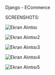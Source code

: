 Django - ECommerce

SCREENSHOTS:

![Ekran Alıntısı](https://github.com/onurcet6734/DjangoECommerce/assets/77331899/0c43a81a-e4de-4ec6-8995-6ae79aa97b22)

![Ekran Alıntısı2](https://github.com/onurcet6734/DjangoECommerce/assets/77331899/e3628072-b363-4fc4-8b02-e77cc7354211)

![Ekran Alıntısı3](https://github.com/onurcet6734/DjangoECommerce/assets/77331899/1d8e91ed-e31c-4f4c-a49a-9aca403e13d9)

![Ekran Alıntısı4](https://github.com/onurcet6734/DjangoECommerce/assets/77331899/f8216f09-1061-44e9-b5d4-c75e20997934)

![Ekran Alıntısı5](https://github.com/onurcet6734/DjangoECommerce/assets/77331899/7c52267d-dc31-48e9-8176-a7143f605575)


